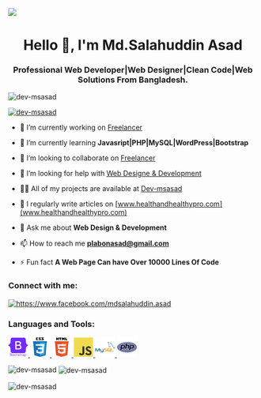 <img src="https://i.postimg.cc/dtHPd5zB/Image-for-github-2.jpg">
<h1 align="center">Hello 👋, I'm Md.Salahuddin Asad</h1>
<h3 align="center">Professional Web Developer|Web Designer|Clean Code|Web Solutions From Bangladesh.</h3>

<p align="left"> <img src="https://komarev.com/ghpvc/?username=dev-msasad&label=Profile%20views&color=0e75b6&style=flat" alt="dev-msasad" /> </p>

<p align="left"> <a href="https://github.com/ryo-ma/github-profile-trophy"><img src="https://github-profile-trophy.vercel.app/?username=dev-msasad" alt="dev-msasad" /></a> </p>

- 🔭 I’m currently working on [Freelancer](https://www.freelancer.com.bd/u/mdsalahuddinasad)

- 🌱 I’m currently learning **Javasript|PHP|MySQL|WordPress|Bootstrap**

- 👯 I’m looking to collaborate on [Freelancer](https://www.freelancer.com.bd/u/mdsalahuddinasad)

- 🤝 I’m looking for help with [Web Designe & Development](https://www.freelancer.com.bd/u/mdsalahuddinasad)

- 👨‍💻 All of my projects are available at [Dev-msasad](Dev-msasad)

- 📝 I regularly write articles on [www.healthandhealthypro.com](www.healthandhealthypro.com)

- 💬 Ask me about **Web Design & Development**

- 📫 How to reach me **plabonasad@gmail.com**

- ⚡ Fun fact **A Web Page Can have Over 10000 Lines Of Code**

<h3 align="left">Connect with me:</h3>
<p align="left">
<a href="https://fb.com/https://www.facebook.com/mdsalahuddin.asad" target="blank"><img align="center" src="https://raw.githubusercontent.com/rahuldkjain/github-profile-readme-generator/master/src/images/icons/Social/facebook.svg" alt="https://www.facebook.com/mdsalahuddin.asad" height="30" width="40" /></a>
</p>

<h3 align="left">Languages and Tools:</h3>
<p align="left"> <a href="https://getbootstrap.com" target="_blank" rel="noreferrer"> <img src="https://raw.githubusercontent.com/devicons/devicon/master/icons/bootstrap/bootstrap-plain-wordmark.svg" alt="bootstrap" width="40" height="40"/> </a> <a href="https://www.w3schools.com/css/" target="_blank" rel="noreferrer"> <img src="https://raw.githubusercontent.com/devicons/devicon/master/icons/css3/css3-original-wordmark.svg" alt="css3" width="40" height="40"/> </a> <a href="https://www.w3.org/html/" target="_blank" rel="noreferrer"> <img src="https://raw.githubusercontent.com/devicons/devicon/master/icons/html5/html5-original-wordmark.svg" alt="html5" width="40" height="40"/> </a> <a href="https://developer.mozilla.org/en-US/docs/Web/JavaScript" target="_blank" rel="noreferrer"> <img src="https://raw.githubusercontent.com/devicons/devicon/master/icons/javascript/javascript-original.svg" alt="javascript" width="40" height="40"/> </a> <a href="https://www.mysql.com/" target="_blank" rel="noreferrer"> <img src="https://raw.githubusercontent.com/devicons/devicon/master/icons/mysql/mysql-original-wordmark.svg" alt="mysql" width="40" height="40"/> </a> <a href="https://www.php.net" target="_blank" rel="noreferrer"> <img src="https://raw.githubusercontent.com/devicons/devicon/master/icons/php/php-original.svg" alt="php" width="40" height="40"/> </a> </p>

<p><img align="left" src="https://github-readme-stats.vercel.app/api/top-langs?username=dev-msasad&show_icons=true&locale=en&layout=compact" alt="dev-msasad" /></p>

<p>&nbsp;<img align="center" src="https://github-readme-stats.vercel.app/api?username=dev-msasad&show_icons=true&locale=en" alt="dev-msasad" /></p>

<p><img align="center" src="https://github-readme-streak-stats.herokuapp.com/?user=dev-msasad&" alt="dev-msasad" /></p>
